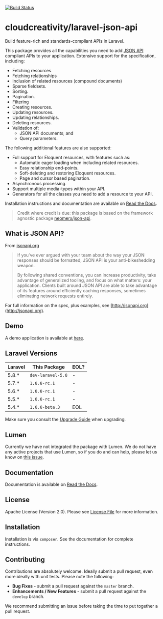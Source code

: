 [![Build Status](https://travis-ci.org/cloudcreativity/laravel-json-api.svg?branch=master)](https://travis-ci.org/cloudcreativity/laravel-json-api)

# cloudcreativity/laravel-json-api

Build feature-rich and standards-compliant APIs in Laravel. 

This package provides all the capabilities you need to add [JSON API](http://jsonapi.org)
compliant APIs to your application. Extensive support for the specification, including:

- Fetching resources
- Fetching relationships
- Inclusion of related resources (compound documents)
- Sparse fieldsets.
- Sorting.
- Pagination.
- Filtering
- Creating resources.
- Updating resources.
- Updating relationships.
- Deleting resources.
- Validation of:
  - JSON API documents; and
  - Query parameters.
 
The following additional features are also supported:

- Full support for Eloquent resources, with features such as:
  - Automatic eager loading when including related resources.
  - Easy relationship end-points.
  - Soft-deleting and restoring Eloquent resources.
  - Page and cursor based pagination.
- Asynchronous processing.
- Support multiple media-types within your API.
- Generators for all the classes you need to add a resource to your API.

Installation instructions and documentation are available on
[Read the Docs](http://laravel-json-api.readthedocs.io/en/latest/).

> Credit where credit is due: this package is based on the framework agnostic package
[neomerx/json-api](https://github.com/neomerx/json-api).

## What is JSON API?

From [jsonapi.org](http://jsonapi.org)

> If you've ever argued with your team about the way your JSON responses should be formatted, JSON API is your 
anti-bikeshedding weapon.
>
> By following shared conventions, you can increase productivity, take advantage of generalized tooling, and focus 
on what matters: your application. Clients built around JSON API are able to take advantage of its features around 
efficiently caching responses, sometimes eliminating network requests entirely.

For full information on the spec, plus examples, see [http://jsonapi.org](http://jsonapi.org).

## Demo

A demo application is available at [here](https://github.com/cloudcreativity/demo-laravel-json-api).

## Laravel Versions

| Laravel | This Package | EOL? |
| --- | --- | --- |
| 5.8.* | `dev-laravel-5.8` | - |
| 5.7.* | `1.0.0-rc.1` | - |
| 5.6.* | `1.0.0-rc.1` | - |
| 5.5.* | `1.0.0-rc.1` | - |
| 5.4.* | `1.0.0-beta.3` | EOL |

Make sure you consult the [Upgrade Guide](http://laravel-json-api.readthedocs.io/en/latest/upgrade/) 
when upgrading.

## Lumen

Currently we have not integrated the package with Lumen. We do not have any active projects that use Lumen,
so if you do and can help, please let us know on
[this issue](https://github.com/cloudcreativity/laravel-json-api/issues/61).

## Documentation

Documentation is available on [Read the Docs](http://laravel-json-api.readthedocs.io/en/latest/).

## License

Apache License (Version 2.0). Please see [License File](LICENSE) for more information.

## Installation

Installation is via `composer`. See the documentation for complete instructions.

## Contributing

Contributions are absolutely welcome. Ideally submit a pull request, even more ideally with unit tests. 
Please note the following:

- **Bug Fixes** - submit a pull request against the `master` branch.
- **Enhancements / New Features** - submit a pull request against the `develop` branch.

We recommend submitting an issue before taking the time to put together a pull request.

